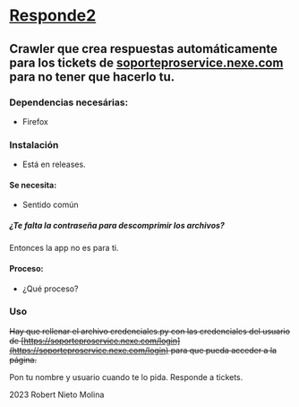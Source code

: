 # **<u>Responde2</u>**
## Crawler que crea respuestas automáticamente para los tickets de [soporteproservice.nexe.com](https://soporteproservice.nexe.com) para no tener que hacerlo tu.

### Dependencias necesárias:
* Firefox
### Instalación
* Está en releases.
#### Se necesita:
* Sentido común
##### ¿Te falta la contraseña para descomprimir los archivos?
Entonces la app no es para ti.
#### Proceso:
* ¿Qué proceso?
### Uso
~~Hay que rellenar el archivo credenciales.py con las credenciales del usuario de [https://soporteproservice.nexe.com/login](https://soporteproservice.nexe.com/login) para que pueda acceder a la página.~~ 

Pon tu nombre y usuario cuando te lo pida. Responde a tickets.

2023 Robert Nieto Molina